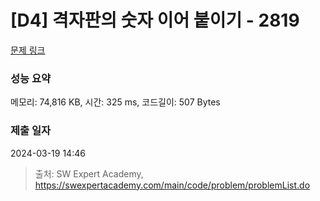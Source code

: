 # [D4] 격자판의 숫자 이어 붙이기 - 2819 

[문제 링크](https://swexpertacademy.com/main/code/problem/problemDetail.do?contestProbId=AV7I5fgqEogDFAXB) 

### 성능 요약

메모리: 74,816 KB, 시간: 325 ms, 코드길이: 507 Bytes

### 제출 일자

2024-03-19 14:46



> 출처: SW Expert Academy, https://swexpertacademy.com/main/code/problem/problemList.do